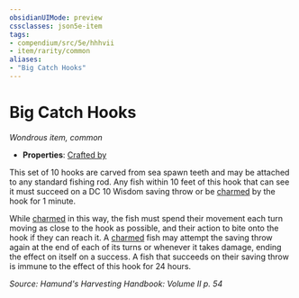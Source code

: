 ```yaml
---
obsidianUIMode: preview
cssclasses: json5e-item
tags:
- compendium/src/5e/hhhvii
- item/rarity/common
aliases: 
- "Big Catch Hooks"
---
```

# Big Catch Hooks
*Wondrous item, common*  

- **Properties**: [Crafted by](/compendium/rules/item-properties.md#Crafted%20by)

This set of 10 hooks are carved from sea spawn teeth and may be attached to any standard fishing rod. Any fish within 10 feet of this hook that can see it must succeed on a DC 10 Wisdom saving throw or be [charmed](/compendium/rules/conditions.md#Charmed) by the hook for 1 minute.

While [charmed](/compendium/rules/conditions.md#Charmed) in this way, the fish must spend their movement each turn moving as close to the hook as possible, and their action to bite onto the hook if they can reach it. A [charmed](/compendium/rules/conditions.md#Charmed) fish may attempt the saving throw again at the end of each of its turns or whenever it takes damage, ending the effect on itself on a success. A fish that succeeds on their saving throw is immune to the effect of this hook for 24 hours.

*Source: Hamund's Harvesting Handbook: Volume II p. 54*